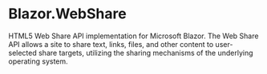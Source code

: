 # Blazor.WebShare
HTML5 Web Share API implementation for Microsoft Blazor. The Web Share API allows a site to share text, links, files, and other content to user-selected share targets, utilizing the sharing mechanisms of the underlying operating system. 
